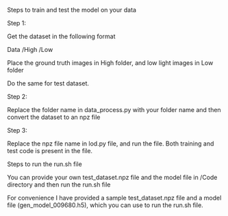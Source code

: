 Steps to train and test the model on your data

Step 1:

Get the dataset in the following format

Data
/High
/Low

Place the ground truth images in High folder, and low light images in Low folder

Do the same for test dataset.

Step 2:

Replace the folder name in data_process.py with your folder name and then convert the dataset to an npz file

Step 3:

Replace the npz file name in lod.py file, and run the file. Both training and test code is present in the file.


Steps to run the run.sh file

You can provide your own test_dataset.npz file and the model file in /Code directory and then run the run.sh file

For convenience I have provided a sample test_dataset.npz file and a  model file (gen_model_009680.h5), which you
can use to run the run.sh file.
